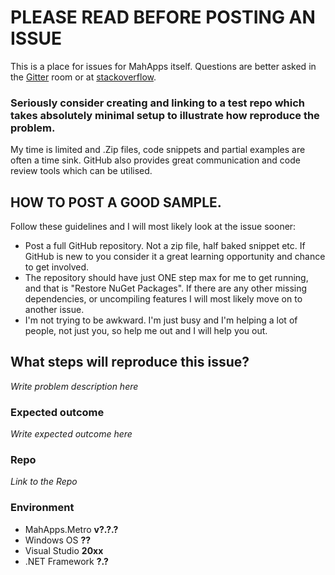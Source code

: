 # PLEASE READ BEFORE POSTING AN ISSUE

This is a place for issues for MahApps itself. Questions are better asked in the [Gitter](https://gitter.im/MahApps/MahApps.Metro) room or at [stackoverflow](http://stackoverflow.com/questions/tagged/mahapps.metro).

### Seriously consider creating and linking to a test repo which takes absolutely minimal setup to illustrate how reproduce the problem.

My time is limited and .Zip files, code snippets and partial examples are often a time sink. GitHub also provides great communication and code review tools which can be utilised.

## HOW TO POST A GOOD SAMPLE.

Follow these guidelines and I will most likely look at the issue sooner:

* Post a full GitHub repository. Not a zip file, half baked snippet etc. If GitHub is new to you consider it a great learning opportunity and chance to get involved.
* The repository should have just ONE step max for me to get running, and that is "Restore NuGet Packages". If there are any other missing dependencies, or uncompiling features I will most likely move on to another issue.
* I'm not trying to be awkward. I'm just busy and I'm helping a lot of people, not just you, so help me out and I will help you out.


## What steps will reproduce this issue?

_Write problem description here_

### Expected outcome

_Write expected outcome here_

### Repo

_Link to the Repo_

### Environment

- MahApps.Metro __v?.?.?__
- Windows OS __??__
- Visual Studio __20xx__
- .NET Framework __?.?__
